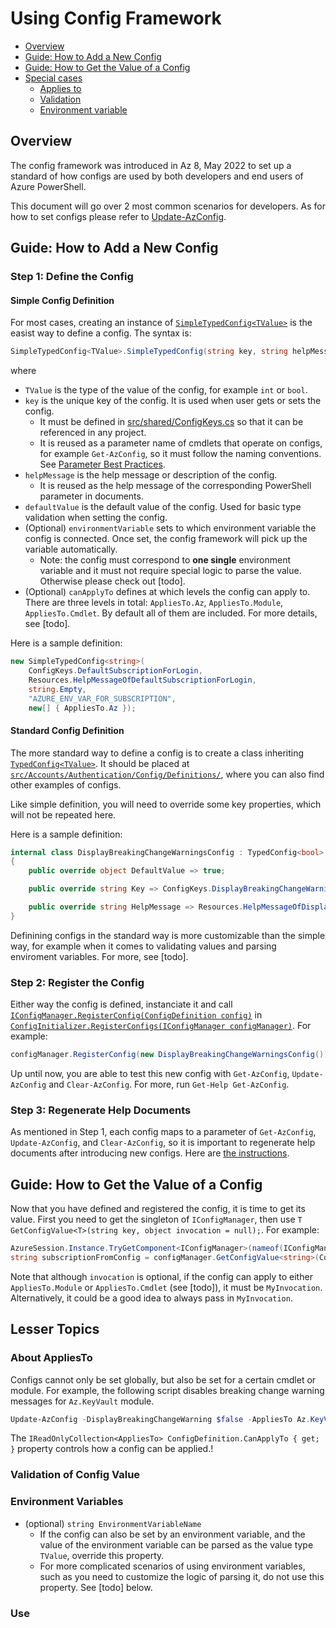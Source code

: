 # Using Config Framework

- [Overview](#overview)
- [Guide: How to Add a New Config](#guide-how-to-add-a-new-config)
- [Guide: How to Get the Value of a Config](#guide-how-to-get-the-value-of-a-config)
- [Special cases](#special-cases)
  - [Applies to](#applies-to)
  - [Validation](#validation)
  - [Environment variable](#environment-variable)

## Overview

The config framework was introduced in Az 8, May 2022 to set up a standard of how configs are used by both developers and end users of Azure PowerShell.

This document will go over 2 most common scenarios for developers. As for how to set configs please refer to [Update-AzConfig](https://docs.microsoft.com/powershell/module/az.accounts/update-azconfig).

## Guide: How to Add a New Config

### Step 1: Define the Config

#### Simple Config Definition

For most cases, creating an instance of [`SimpleTypedConfig<TValue>`](https://github.com/Azure/azure-powershell/blob/main/src/Accounts/Authentication/Config/Models/SimpleTypedConfig.cs) is the easist way to define a config. The syntax is:

```csharp
SimpleTypedConfig<TValue>.SimpleTypedConfig(string key, string helpMessage, TValue defaultValue, [string environmentVariable = null], [IReadOnlyCollection<AppliesTo> canApplyTo = null])
```
where
- `TValue` is the type of the value of the config, for example `int` or `bool`.
- `key` is the unique key of the config. It is used when user gets or sets the config.
  - It must be defined in [src/shared/ConfigKeys.cs](https://github.com/Azure/azure-powershell/blob/main/src/shared/ConfigKeys.cs) so that it can be referenced in any project.
  - It is reused as a parameter name of cmdlets that operate on configs, for example `Get-AzConfig`, so it must follow the naming conventions. See [Parameter Best Practices](https://github.com/Azure/azure-powershell/blob/main/documentation/development-docs/design-guidelines/parameter-best-practices.md#parameter-best-practices).
- `helpMessage` is the help message or description of the config. 
  - It is reused as the help message of the corresponding PowerShell parameter in documents.
- `defaultValue` is the default value of the config. Used for basic type validation when setting the config.
- (Optional) `environmentVariable` sets to which environment variable the config is connected. Once set, the config framework will pick up the variable automatically.
  - Note: the config must correspond to **one single** environment variable and it must not require special logic to parse the value. Otherwise please check out [todo].
- (Optional) `canApplyTo` defines at which levels the config can apply to. There are three levels in total: `AppliesTo.Az`, `AppliesTo.Module`, `AppliesTo.Cmdlet`. By default all of them are included. For more details, see [todo].

Here is a sample definition:

```csharp
new SimpleTypedConfig<string>(
    ConfigKeys.DefaultSubscriptionForLogin,
    Resources.HelpMessageOfDefaultSubscriptionForLogin,
    string.Empty,
    "AZURE_ENV_VAR_FOR_SUBSCRIPTION",
    new[] { AppliesTo.Az });
```

#### Standard Config Definition

The more standard way to define a config is to create a class inheriting [`TypedConfig<TValue>`](https://github.com/Azure/azure-powershell/blob/main/src/Accounts/Authentication/Config/Models/TypedConfig.cs). It should be placed at [`src/Accounts/Authentication/Config/Definitions/`](https://github.com/Azure/azure-powershell/tree/main/src/Accounts/Authentication/Config/Definitions), where you can also find other examples of configs.

Like simple definition, you will need to override some key properties, which will not be repeated here.

Here is a sample definition:

```csharp
internal class DisplayBreakingChangeWarningsConfig : TypedConfig<bool>
{
    public override object DefaultValue => true;

    public override string Key => ConfigKeys.DisplayBreakingChangeWarning;

    public override string HelpMessage => Resources.HelpMessageOfDisplayBreakingChangeWarnings;
}
```

Definining configs in the standard way is more customizable than the simple way, for example when it comes to validating values and parsing enviroment variables. For more, see [todo].

### Step 2: Register the Config

Either way the config is defined, instanciate it and call [`IConfigManager.RegisterConfig(ConfigDefinition config)`](https://github.com/Azure/azure-powershell-common/blob/8d70507d41a3698b5b131df61f14e329d7a6eb41/src/Authentication.Abstractions/Interfaces/IConfigManager.cs#L30) in [`ConfigInitializer.RegisterConfigs(IConfigManager configManager)`](https://github.com/Azure/azure-powershell/blob/304e15c84071fee02622734c4e5f12c05baa77d2/src/Accounts/Authentication/Config/ConfigInitializer.cs#L192). For example:

```csharp
configManager.RegisterConfig(new DisplayBreakingChangeWarningsConfig());
```

Up until now, you are able to test this new config with `Get-AzConfig`, `Update-AzConfig` and `Clear-AzConfig`. For more, run `Get-Help Get-AzConfig`.

### Step 3: Regenerate Help Documents

As mentioned in Step 1, each config maps to a parameter of `Get-AzConfig`, `Update-AzConfig`, and `Clear-AzConfig`, so it is important to regenerate help documents after introducing new configs. Here are [the instructions](https://github.com/Azure/azure-powershell/blob/main/documentation/development-docs/help-generation.md#updating-help-after-making-cmdlet-changes).

## Guide: How to Get the Value of a Config

Now that you have defined and registered the config, it is time to get its value. First you need to get the singleton of `IConfigManager`, then use `T GetConfigValue<T>(string key, object invocation = null);`. For example:

```csharp
AzureSession.Instance.TryGetComponent<IConfigManager>(nameof(IConfigManager), out var configManager);
string subscriptionFromConfig = configManager.GetConfigValue<string>(ConfigKeys.DefaultSubscriptionForLogin, MyInvocation);
```

Note that although `invocation` is optional, if the config can apply to either `AppliesTo.Module` or `AppliesTo.Cmdlet` (see [todo]), it must be `MyInvocation`. Alternatively, it could be a good idea to always pass in `MyInvocation`.

## Lesser Topics

### About AppliesTo

Configs cannot only be set globally, but also be set for a certain cmdlet or module. For example, the following script disables breaking change warning messages for `Az.KeyVault` module.

```powershell
Update-AzConfig -DisplayBreakingChangeWarning $false -AppliesTo Az.KeyVault
```

The `IReadOnlyCollection<AppliesTo> ConfigDefinition.CanApplyTo { get; }` property controls how a config can be applied.!



### Validation of Config Value

### Environment Variables



- (optional) `string EnvironmentVariableName`
  - If the config can also be set by an environment variable, and the value of the environment variable can be parsed as the value type `TValue`, override this property.
  - For more complicated scenarios of using environment variables, such as you need to customize the logic of parsing it, do not use this property. See [todo] below.

### Use 
